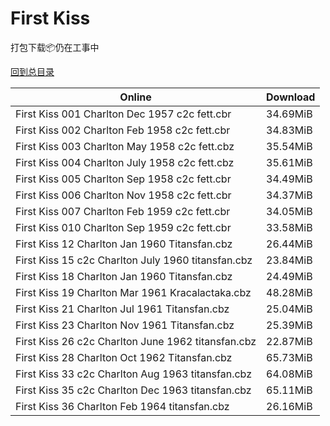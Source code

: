 # First Kiss

打包下载📦仍在工事中

[回到总目录](/Catalogs.md)







Online | Download
--- | ---
First Kiss 001 Charlton Dec 1957 c2c fett.cbr | 34.69MiB
First Kiss 002 Charlton Feb 1958 c2c fett.cbr | 34.83MiB
First Kiss 003 Charlton May 1958 c2c fett.cbz | 35.54MiB
First Kiss 004 Charlton July 1958 c2c fett.cbz | 35.61MiB
First Kiss 005 Charlton Sep 1958 c2c fett.cbr | 34.49MiB
First Kiss 006 Charlton Nov 1958 c2c fett.cbr | 34.37MiB
First Kiss 007 Charlton Feb 1959 c2c fett.cbr | 34.05MiB
First Kiss 010 Charlton Sep 1959 c2c fett.cbr | 33.58MiB
First Kiss 12 Charlton Jan 1960 Titansfan.cbz | 26.44MiB
First Kiss 15 c2c Charlton July 1960 titansfan.cbz | 23.84MiB
First Kiss 18 Charlton Jan 1960 Titansfan.cbz | 24.49MiB
First Kiss 19 Charlton Mar 1961 Kracalactaka.cbz | 48.28MiB
First Kiss 21 Charlton Jul 1961 Titansfan.cbz | 25.04MiB
First Kiss 23 Charlton Nov 1961 Titansfan.cbz | 25.39MiB
First Kiss 26 c2c Charlton June 1962 titansfan.cbz | 22.87MiB
First Kiss 28 Charlton Oct 1962 Titansfan.cbz | 65.73MiB
First Kiss 33 c2c Charlton Aug 1963 titansfan.cbz | 64.08MiB
First Kiss 35 c2c Charlton Dec 1963 titansfan.cbz | 65.11MiB
First Kiss 36 Charlton Feb 1964 titansfan.cbz | 26.16MiB